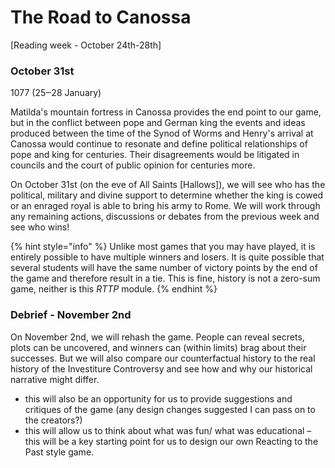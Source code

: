 # The Road to Canossa

\[Reading week - October 24th-28th]

### October 31st

1077 (25‒28 January)

Matilda's mountain fortress in Canossa provides the end point to our game, but in the conflict between pope and German king the events and ideas produced between the time of the Synod of Worms and Henry's arrival at Canossa would continue to resonate and define political relationships of pope and king for centuries. Their disagreements would be litigated in councils and the court of public opinion for centuries more.&#x20;

On October 31st (on the eve of All Saints \[Hallows]), we will see who has the political, military and divine support to determine whether the king is cowed or an enraged royal is able to bring his army to Rome. We will work through any remaining actions, discussions or debates from the previous week and see who wins!

{% hint style="info" %}
Unlike most games that you may have played, it is entirely possible to have multiple winners and losers. It is quite possible that several students will have the same number of victory points by the end of the game and therefore result in a tie. This is fine, history is not a zero-sum game, neither is this _RTTP_ module.&#x20;
{% endhint %}

### Debrief - November 2nd

On November 2nd, we will rehash the game. People can reveal secrets, plots can be uncovered, and winners can (within limits) brag about their successes. But we will also compare our counterfactual history to the real history of the Investiture Controversy and see how and why our historical narrative might differ.&#x20;

* this will also be an opportunity for us to provide suggestions and critiques of the game (any design changes suggested I can pass on to the creators?)
* this will allow us to think about what was fun/ what was educational – this will be a key starting point for us to design our own Reacting to the Past style game.&#x20;
